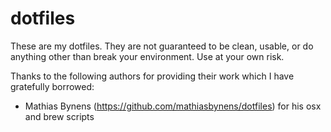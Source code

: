 dotfiles
========

These are my dotfiles. They are not guaranteed to be clean, usable, or do anything other than break your environment.  Use at your own risk.

Thanks to the following authors for providing their work which I have gratefully borrowed:

* Mathias Bynens (https://github.com/mathiasbynens/dotfiles) for his osx and brew scripts
